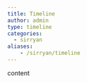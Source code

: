 ```yaml
---
title: Timeline
author: admin
type: timeline
categories:
  - sirryan
aliases:
    - /sirryan/timeline
---
```

content